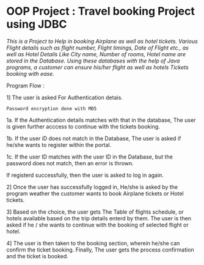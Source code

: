 # **OOP Project : Travel booking Project using JDBC**  

  

_This is a Project to Help in booking Airplane as well as hotel tickets. Various Flight details such as flight number, Flight timings, Date of Flight etc., as well as Hotel Details Like City name, Number of rooms, Hotel name are stored in the Database. Using these databases with the help of Java programs, a customer can ensure his/her flight as well as hotels Tickets booking with ease._

  

Program Flow : 

1] The user is asked For Authentication detais. 

    Password encryption done with MD5

1a. If the Authentication details matches with that in the database, The user is given further acccess to continue with the tickets booking. 

1b. If the user iD does not match in the Database, The user is asked if he/she wants to register within the portal. 

1c. If the user ID matches with the user ID in the Database, but the password does not match, then an error is thrown. 

If registerd successfully, then the user is asked to log in again. 

  

2] Once the user has successfully logged in, He/she is asked by the program weather the customer wants to book Airplane tickets or Hotel tickets. 

  

3] Based on the choice, the user gets The Table of flights schedule, or hotels available based on the trip details enterd by them. The user is then asked if he / she wants to continue with the booking of selected flight or hotel. 

  

4] The user is then taken to the booking section, wherein he/she can confirm the ticket booking. Finally, The user gets the process confirmation and the ticket is booked.
